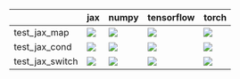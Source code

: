 |                 | jax                                                                                                                                                                                    | numpy                                                                                                                                                                                  | tensorflow                                                                                                                                                                             | torch                                                                                                                                                                                  |
|:----------------|:---------------------------------------------------------------------------------------------------------------------------------------------------------------------------------------|:---------------------------------------------------------------------------------------------------------------------------------------------------------------------------------------|:---------------------------------------------------------------------------------------------------------------------------------------------------------------------------------------|:---------------------------------------------------------------------------------------------------------------------------------------------------------------------------------------|
| test_jax_map    | <a href="https://github.com/unifyai/ivy/actions/runs/4003487411/jobs/6871637030" rel="noopener noreferrer" target="_blank"><img src=https://img.shields.io/badge/-success-success></a> | <a href="https://github.com/unifyai/ivy/actions/runs/4003487411/jobs/6871637030" rel="noopener noreferrer" target="_blank"><img src=https://img.shields.io/badge/-success-success></a> | <a href="https://github.com/unifyai/ivy/actions/runs/4003487411/jobs/6871637030" rel="noopener noreferrer" target="_blank"><img src=https://img.shields.io/badge/-success-success></a> | <a href="https://github.com/unifyai/ivy/actions/runs/4003487411/jobs/6871637030" rel="noopener noreferrer" target="_blank"><img src=https://img.shields.io/badge/-success-success></a> |
| test_jax_cond   | <a href="https://github.com/unifyai/ivy/actions/runs/4003487411/jobs/6871637030" rel="noopener noreferrer" target="_blank"><img src=https://img.shields.io/badge/-success-success></a> | <a href="https://github.com/unifyai/ivy/actions/runs/4003487411/jobs/6871637030" rel="noopener noreferrer" target="_blank"><img src=https://img.shields.io/badge/-success-success></a> | <a href="https://github.com/unifyai/ivy/actions/runs/4003487411/jobs/6871637030" rel="noopener noreferrer" target="_blank"><img src=https://img.shields.io/badge/-success-success></a> | <a href="https://github.com/unifyai/ivy/actions/runs/4003487411/jobs/6871637030" rel="noopener noreferrer" target="_blank"><img src=https://img.shields.io/badge/-success-success></a> |
| test_jax_switch | <a href="https://github.com/unifyai/ivy/actions/runs/4003487411/jobs/6871637030" rel="noopener noreferrer" target="_blank"><img src=https://img.shields.io/badge/-success-success></a> | <a href="https://github.com/unifyai/ivy/actions/runs/4003487411/jobs/6871637030" rel="noopener noreferrer" target="_blank"><img src=https://img.shields.io/badge/-success-success></a> | <a href="https://github.com/unifyai/ivy/actions/runs/4003487411/jobs/6871637030" rel="noopener noreferrer" target="_blank"><img src=https://img.shields.io/badge/-success-success></a> | <a href="https://github.com/unifyai/ivy/actions/runs/4003487411/jobs/6871637030" rel="noopener noreferrer" target="_blank"><img src=https://img.shields.io/badge/-success-success></a> |